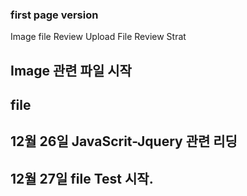### first page version

Image file Review
Upload File Review Strat
## Image 관련 파일 시작

## file 
## 12월 26일 JavaScrit-Jquery 관련 리딩
## 12월 27일 file Test 시작.
